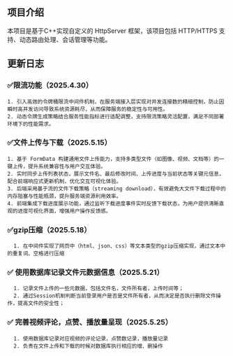 

## 项目介绍
本项目是基于C++实现自定义的 HttpServer 框架，该项目包括 HTTP/HTTPS 支持、动态路由处理、会话管理等功能。



## 更新日志
 ### ✅限流功能（2025.4.30）
    1. 引入高效的令牌桶限流中间件机制，在服务端接入层实现对并发连接数的精细控制，防止因瞬时高并发访问导致系统资源耗尽，从而保障服务的稳定性与可用性。
    2. 动态令牌生成策略结合服务性能指标进行适配调整，支持限流策略灵活配置，满足不同部署环境下的性能需求。
    
 ### ✅文件上传与下载（2025.5.15）
    1. 基于 FormData 构建通用文件上传能力，支持多类型文件（如图像、视频、文档等）的一键上传，提升系统兼容性与用户交互体验。
    2. 实时同步上传列表状态，展示文件名、最后修改时间、上传进度与当前状态等关键元信息，配合前端响应式更新机制，优化交互可视化体验。
    3. 后端采用基于流的文件下载策略（streaming download），有效避免大文件下载过程中的内存阻塞与性能瓶颈，提升服务端资源利用效率。
    4. 前端集成下载进度展示功能，通过监听下载进度事件实时反馈下载状态，为用户提供清晰直观的进度可视化界面，增强用户操作反馈感。

  ### ✅gzip压缩（2025.5.18）
      1. 在中间件实现了网页中（html、json、css）等文本类型的gzip压缩实现，通过文本中的重复词、空格进行压缩

  ### ✅ 使用数据库记录文件元数据信息（2025.5.21）
      1. 记录文件上传的一些元数据，包括文件名，文件所有者，上传时间等；
      2. 通过Session机制判断当前登录用户是否是文件所有者，从而决定是否执行删除文件操作，提高文件的安全性；
      
  ### ✅ 完善视频评论，点赞、播放量呈现（2025.5.25）
      1. 使用数据库记录对应视频的评论记录，点赞数记录，播放量记录
      2. 负责在文件上传和下载的时候对数据库执行相应的增、删操作

